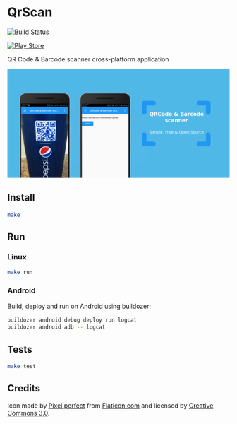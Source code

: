 # QrScan

[![Build Status](https://secure.travis-ci.org/AndreMiras/QrScan.png?branch=develop)](http://travis-ci.org/AndreMiras/QrScan)

<a href="https://play.google.com/store/apps/details?id=com.github.andremiras.qrscan"><img src="https://cdn.rawgit.com/steverichey/google-play-badge-svg/master/img/en_get.svg" alt="Play Store" width="20%"></a>

QR Code &amp; Barcode scanner cross-platform application

<img src="https://raw.githubusercontent.com/AndreMiras/QrScan/develop/docs/images/play_feature_graphic.png" alt="Feature graphics">

## Install
```sh
make
```

## Run

### Linux
```sh
make run
```

### Android
Build, deploy and run on Android using buildozer:
```sh
buildozer android debug deploy run logcat
buildozer android adb -- logcat
```

## Tests
```sh
make test
```

## Credits

Icon made by [Pixel perfect](https://www.flaticon.com/authors/pixel-perfect) from [Flaticon.com](https://www.flaticon.com/) and licensed by [Creative Commons 3.0](http://creativecommons.org/licenses/by/3.0/).
